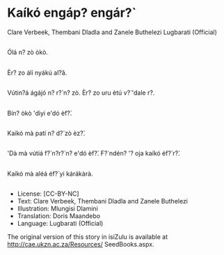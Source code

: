 # Kaíkó engáp? engár?̀
Clare Verbeek, Thembani
Dladla and Zanele Buthelezi
Lugbarati (Official)

##
Ólá n? zò òkò.


##
Èr? zo álí nyákú al?́á.


##
Vútin?á ágájó n? r?̀ n? zò. Èr?
zo uru ètú v?́ 'dale r?.


##
Bín? òkò 'dìyi e'dó èf?̀.


##
Kaíkó mà patí n? d?́ zò èz?́.


##
'Dà mà vútiá f?̀ n?r?̀ n? e'dó
èf?̀. F?̀ ndén? '? oja kaíkó éf?́
r?́.


##
Kaíkó mà aléá éf?́ yi
kárákàrà.


##
* License: [CC-BY-NC]
* Text: Clare Verbeek, Thembani Dladla and Zanele Buthelezi
* Illustration: Mlungisi Dlamini
* Translation: Doris Maandebo
* Language: Lugbarati (Official)

The original version of this story in isiZulu is
available at http://cae.ukzn.ac.za/Resources/
SeedBooks.aspx.

